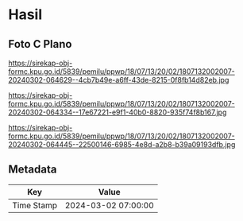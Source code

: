 # Hasil

## Foto C Plano

https://sirekap-obj-formc.kpu.go.id/5839/pemilu/ppwp/18/07/13/20/02/1807132002007-20240302-064629--4cb7b49e-a6ff-43de-8215-0f8fb14d82eb.jpg

https://sirekap-obj-formc.kpu.go.id/5839/pemilu/ppwp/18/07/13/20/02/1807132002007-20240302-064334--17e67221-e9f1-40b0-8820-935f74f8b167.jpg

https://sirekap-obj-formc.kpu.go.id/5839/pemilu/ppwp/18/07/13/20/02/1807132002007-20240302-064445--22500146-6985-4e8d-a2b8-b39a09193dfb.jpg


## Metadata

| Key        | Value               |
| ---------- | ------------------- |
| Time Stamp | 2024-03-02 07:00:00 |



